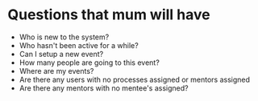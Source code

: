 # Questions that mum will have
- Who is new to the system? 
- Who hasn't been active for a while? 
- Can I setup a new event?
- How many people are going to this event?
- Where are my events?
- Are there any users with no processes assigned or mentors assigned
- Are there any mentors with no mentee's assigned?